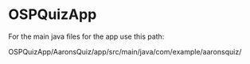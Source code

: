 # OSPQuizApp

For the main java files for the app use this path:

OSPQuizApp/AaronsQuiz/app/src/main/java/com/example/aaronsquiz/

